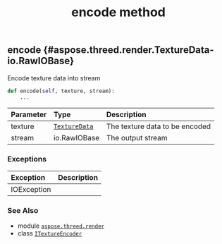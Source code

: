 ﻿---
title: encode method
second_title: Aspose.3D for Python via .NET API References
description: 
type: docs
weight: 20
url: /aspose.threed.render/itextureencoder/encode/
is_root: false
---

## encode {#aspose.threed.render.TextureData-io.RawIOBase}

Encode texture data into stream



```python
def encode(self, texture, stream):
    ...
```


| Parameter | Type | Description |
| :- | :- | :- |
| texture | [`TextureData`](/3d/python-net/aspose.threed.render/texturedata) | The texture data to be encoded |
| stream | io.RawIOBase | The output stream |
### Exceptions
| Exception | Description |
| :- | :- |
| IOException |  |





### See Also
* module [`aspose.threed.render`](../../)
* class [`ITextureEncoder`](/3d/python-net/aspose.threed.render/itextureencoder)
